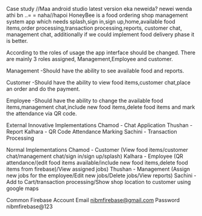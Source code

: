 Case study
//Maa android studio latest version eka neweida? newei wenda athi bn ..= = naha//hapoi
HoneyBee is a food ordering shop management system app which needs splash,sign in,sign up,home,available food items,order processing,transaction processing,reports,
customer chat, management chat, additionally if we could implement food delivery phase it is better.

According to the roles of usage the app interface should be changed.
There are mainly 3 roles assigned,
Management,Employee and customer.

Management
-Should have the ability to see available food and reports.

Customer
-Should have the ability to view food items,customer chat,place an order and do the payment.

Employee
-Should have the ability to change the available food items,management chat,include new food items,delete food items and mark the attendance via QR code.

External Innovative Implementations 
Chamod - Chat Application
Thushan - Report
Kalhara - QR Code Attendance Marking
Sachini - Transaction Processing

Normal Implementations
Chamod - Customer (View food items/customer chat/management chat/sign in/sign up/splash)
Kalhara - Employee (QR attendance/(edit food items available/include new food items,delete food items from firebase)/View assigned jobs)
Thushan - Management (Assign new jobs for the employee/Edit new jobs/Delete jobs/View reports)
Sachini - Add to Cart/transaction processing/Show shop location to customer using google maps


Common Firebase Account
Email
nibmfirebase@gmail.com
Password
nibmfirebase@123




